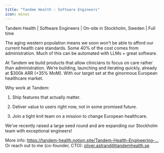```yaml
---
title: "Tandem Health : Software Engineers"
icon: minus
---
```

Tandem Health | Software Engineers | On-site in Stockholm, Sweden | Full time

The aging western population means we soon won’t be able to afford our current health care standards. Some 40% of the cost comes from administration. Much of this can be automated with LLMs + great software.

At Tandem we build products that allow clinicians to focus on care rather than administration. We’re building, launching and iterating quickly, already at $300k ARR (+35% MoM). With our target set at the ginormous European healthcare market.

Why work at Tandem:

1. Ship features that actually matter.

2. Deliver value to users right now, not in some promised future.

3. Join a tight knit team on a mission to change European healthcare.

We’ve recently raised a large seed round and are expanding our Stockholm team with exceptional engineers!

More info: <a href="https:&#x2F;&#x2F;tandem-health.notion.site&#x2F;Tandem-Health-Engineering-f6e1069824374189a8f060fe1968bdfc?pvs=4" rel="nofollow">https:&#x2F;&#x2F;tandem-health.notion.site&#x2F;Tandem-Health-Engineering-...</a>
Or reach out to me (co-founder, CTO): oliver.astrand@tandemhealth.se
